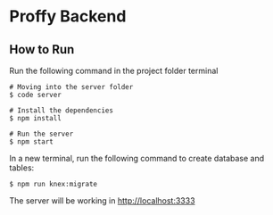 # Proffy Backend

## How to Run

Run the following command in the project folder terminal
```
# Moving into the server folder
$ code server

# Install the dependencies
$ npm install

# Run the server
$ npm start
```

In a new terminal, run the following command to create database and tables:

```
$ npm run knex:migrate
```

The server will be working in [http://localhost:3333](http://localhost:3333)
